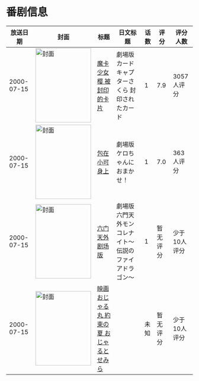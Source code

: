 # 番剧信息

|放送日期|封面|标题|日文标题|话数|评分|评分人数|
|---|---|---|---|---|---|---|
|2000-07-15|<img src="https://lain.bgm.tv/pic/cover/c/51/9c/1942_ZEhhi.jpg" alt="封面" style="width:150px;height:200px;object-fit:cover;">|[魔卡少女樱 被封印的卡片](https://bangumi.tv/subject/1942)|劇場版カードキャプターさくら 封印されたカード|1|7.9|3057人评分|
|2000-07-15|<img src="https://lain.bgm.tv/pic/cover/c/4c/71/26354_V96OV.jpg" alt="封面" style="width:150px;height:200px;object-fit:cover;">|[包在小可身上](https://bangumi.tv/subject/26354)|劇場版 ケロちゃんにおまかせ！|1|7.0|363人评分|
|2000-07-15|<img src="https://lain.bgm.tv/pic/cover/c/0f/b4/99254_8HAZP.jpg" alt="封面" style="width:150px;height:200px;object-fit:cover;">|[六门天外剧场版](https://bangumi.tv/subject/37022)|劇場版 六門天外モンコレナイト〜伝説のファイアドラゴン〜|1|暂无评分|少于10人评分|
|2000-07-15|<img src="https://lain.bgm.tv/pic/cover/c/3e/51/317688_FqZg8.jpg" alt="封面" style="width:150px;height:200px;object-fit:cover;">|[映画おじゃる丸 約束の夏 おじゃるとせみら](https://bangumi.tv/subject/317688)||未知|暂无评分|少于10人评分|
